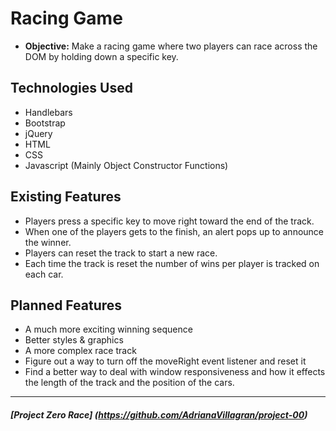 # Racing Game

* **Objective:** Make a racing game where two players can race across the DOM by holding down a specific key.

## Technologies Used

* Handlebars
* Bootstrap
* jQuery
* HTML
* CSS
* Javascript (Mainly Object Constructor Functions)


## Existing Features

* Players press a specific key to move right toward the end of the track.
* When one of the players gets to the finish, an alert pops up to announce the winner.
* Players can reset the track to start a new race.
* Each time the track is reset the number of wins per player is tracked on each car.

## Planned Features

* A much more exciting winning sequence
* Better styles & graphics
* A more complex race track
* Figure out a way to turn off the moveRight event listener and reset it
* Find a better way to deal with window responsiveness and how it effects the length of the track and the position of the cars.

---

##### [Project Zero Race] (https://github.com/AdrianaVillagran/project-00)
